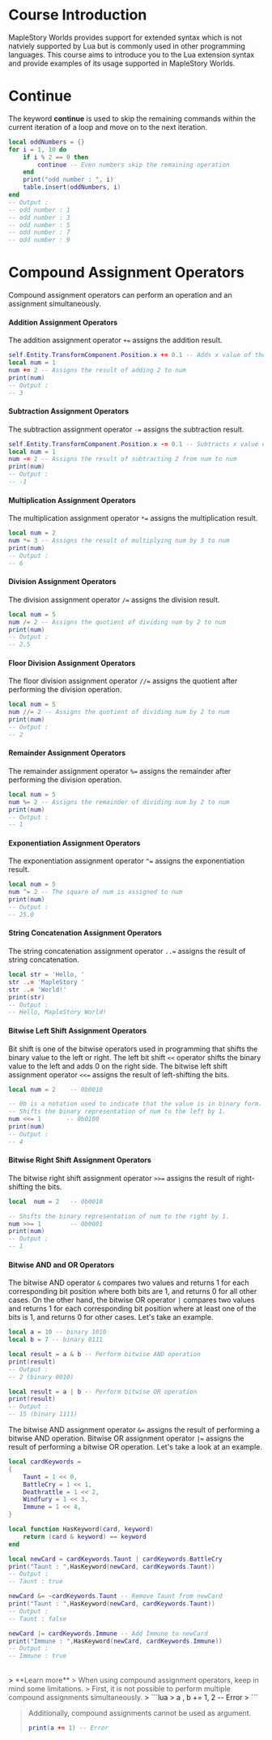 # Course Introduction
MapleStory Worlds provides support for extended syntax which is not natviely supported by Lua but is commonly used in other programming languages. This course aims to introduce you to the Lua extension syntax and provide examples of its usage supported in MapleStory Worlds.

# Continue
The keyword **continue** is used to skip the remaining commands within the current iteration of a loop and move on to the next iteration.
```lua
local oddNumbers = {}
for i = 1, 10 do
    if i % 2 == 0 then
        continue -- Even numbers skip the remaining operation
    end
    print("odd number : ", i)
    table.insert(oddNumbers, i)
end
-- Output :
-- odd number : 1
-- odd number : 3
-- odd number : 5
-- odd number : 7
-- odd number : 9
```

# Compound Assignment Operators
Compound assignment operators can perform an operation and an assignment simultaneously.

#### Addition Assignment Operators
The addition assignment operator `+=` assigns the addition result.
```lua
self.Entity.TransformComponent.Position.x += 0.1 -- Adds x value of the Position by 0.1
local num = 1
num += 2 -- Assigns the result of adding 2 to num
print(num)
-- Output :
-- 3
```

#### Subtraction Assignment Operators
The subtraction assignment operator `-=` assigns the subtraction result.
```lua
self.Entity.TransformComponent.Position.x -= 0.1 -- Subtracts x value of the Position by 0.1
local num = 1
num -= 2 -- Assigns the result of subtracting 2 from num to num
print(num)
-- Output :
-- -1
```

#### Multiplication Assignment Operators
The multiplication assignment operator `*=` assigns the multiplication result.
```lua
local num = 2
num *= 3 -- Assigns the result of multiplying num by 3 to num
print(num)
-- Output :
-- 6
```

#### Division Assignment Operators
The division assignment operator `/=` assigns the division result.
```lua
local num = 5
num /= 2 -- Assigns the quotient of dividing num by 2 to num
print(num)
-- Output :
-- 2.5
```

#### Floor Division Assignment Operators
The floor division assignment operator `//=` assigns the quotient after performing the division operation.
```lua
local num = 5
num //= 2 -- Assigns the quotient of dividing num by 2 to num
print(num)
-- Output :
-- 2
```

#### Remainder Assignment Operators
The remainder assignment operator `%=` assigns the remainder after performing the division operation.
```lua
local num = 5
num %= 2 -- Assigns the remainder of dividing num by 2 to num
print(num)
-- Output :
-- 1
```

#### Exponentiation Assignment Operators
The exponentiation assignment operator `^=` assigns the exponentiation result.
```lua
local num = 5
num ^= 2 -- The square of num is assigned to num
print(num)
-- Output :
-- 25.0
```

#### String Concatenation Assignment Operators
The string concatenation assignment operator `..=` assigns the result of string concatenation.
```lua
local str = 'Hello, '
str ..= 'MapleStory '
str ..= 'World!'
print(str)
-- Output :
-- Hello, MapleStory World!
```

#### Bitwise Left Shift Assignment Operators
Bit shift is one of the bitwise operators used in programming that shifts the binary value to the left or right. The left bit shift `<<` operator shifts the binary value to the left and adds 0 on the right side. The bitwise left shift assignment operator `<<=` assigns the result of left-shifting the bits.
```lua
local num = 2    -- 0b0010

-- 0b is a notation used to indicate that the value is in binary form.
-- Shifts the binary representation of num to the left by 1.
num <<= 1       -- 0b0100
print(num)
-- Output :
-- 4
```

#### Bitwise Right Shift Assignment Operators
The bitwise right shift assignment operator `>>=` assigns the result of right-shifting the bits.
```lua
local  num = 2   -- 0b0010

-- Shifts the binary representation of num to the right by 1.
num >>= 1        -- 0b0001
print(num)
-- Output :
-- 1
```

#### Bitwise AND and OR Operators
The bitwise AND operator `&` compares two values and returns 1 for each corresponding bit position where both bits are 1, and returns 0 for all other cases. On the other hand, the bitwise OR operator `|` compares two values and returns 1 for each corresponding bit position where at least one of the bits is 1, and returns 0 for other cases.
Let's take an example.
```lua
local a = 10 -- binary 1010
local b = 7 -- binary 0111

local result = a & b -- Perform bitwise AND operation
print(result)
-- Output : 
-- 2 (binary 0010)

local result = a | b -- Perform bitwise OR operation
print(result)
-- Output : 
-- 15 (binary 1111)
```

The bitwise AND assignment operator `&=` assigns the result of performing a bitwise AND operation. Bitwise OR assignment operator `|=` assigns the result of performing a bitwise OR operation.
Let's take a look at an example.
```lua
local cardKeywords =
{
    Taunt = 1 << 0,
    BattleCry = 1 << 1,
    Deathrattle = 1 << 2,
    Windfury = 1 << 3,
    Immune = 1 << 4,
}

local function HasKeyword(card, keyword)
    return (card & keyword) == keyword
end

local newCard = cardKeywords.Taunt | cardKeywords.BattleCry
print("Taunt : ",HasKeyword(newCard, cardKeywords.Taunt))
-- Output :
-- Taunt : true

newCard &= ~cardKeywords.Taunt -- Remove Taunt from newCard
print("Taunt : ",HasKeyword(newCard, cardKeywords.Taunt))
-- Output :
-- Taunt : false

newCard |= cardKeywords.Immune -- Add Immune to newCard
print("Immune : ",HasKeyword(newCard, cardKeywords.Immune))
-- Output :
-- Immune : true
```

<br>
> <span style="color: #585858">**Learn more**
> When using compound assignment operators, keep in mind some limitations.
> First, it is not possible to perform multiple compound assignments simultaneously.</span>
> ```lua
> a , b += 1, 2 -- Error
> ```

> <span style="color: #585858">Additionally, compound assignments cannot be used as argument.
> ```lua
> print(a += 1) -- Error
> ```
> </span>